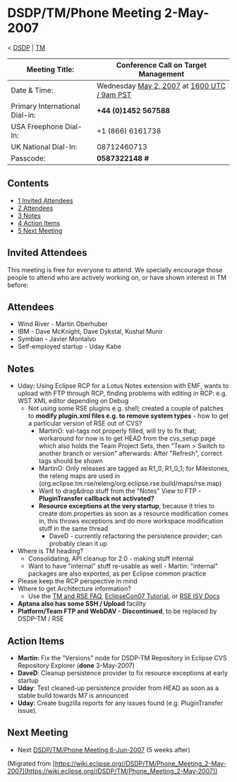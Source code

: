 

DSDP/TM/Phone Meeting 2-May-2007
================================

< [DSDP](./DSDP "DSDP")‎ | [TM](./DSDP/TM "DSDP/TM")

| Meeting Title: | **Conference Call on Target Management** |
| --- | --- |
| Date & Time: | Wednesday [May 2, 2007](./index.php?title=May_2,_2007&action=edit&redlink=1 "May 2, 2007 (page does not exist)") at [1600 UTC / 9am PST](http://www.timeanddate.com/worldclock/fixedtime.html?month=5&day=2&year=2007&hour=16&min=00&sec=0&p1=0) |
| Primary International Dial-in: | **+44 (0)1452 567588** |
| USA Freephone Dial-In: | +1 (866) 6161738 |
| UK National Dial-In: | 08712460713 |
| Passcode: | **0587322148 #** |

Contents
--------

*   [1 Invited Attendees](#Invited-Attendees)
*   [2 Attendees](#Attendees)
*   [3 Notes](#Notes)
*   [4 Action Items](#Action-Items)
*   [5 Next Meeting](#Next-Meeting)

Invited Attendees
-----------------

This meeting is free for everyone to attend. We specially encourage those people to attend who are actively working on, or have shown interest in TM before:

Attendees
---------

*   Wind River - Martin Oberhuber
*   IBM - Dave McKnight, Dave Dykstal, Kushal Munir
*   Symbian - Javier Montalvo
*   Self-employed startup - Uday Kabe

Notes
-----

*   Uday: Using Eclipse RCP for a Lotus Notes extension with EMF, wants to upload with FTP through RCP, finding problems with editing in RCP: e.g. WST XML editor depending on Debug
    *   Not using some RSE plugins e.g. shell; created a couple of patches to **modify plugin.xml files e.g. to remove system types** \- how to get a particular version of RSE out of CVS?
        *   MartinO: val-tags not properly filled, will try to fix that; workaround for now is to get HEAD from the cvs_setup page which also holds the Team Project Sets, then "Team > Switch to another branch or version" afterwards: After "Refresh", correct tags should be shown
        *   MartinO: Only releases are tagged as R1\_0, R1\_0_1; for Milestones, the releng maps are used in (org.eclipse.tm.rse/releng/org.eclipse.rse.build/maps/rse.map)
        *   Want to drag&drop stuff from the "Notes" View to FTP - **PluginTransfer callback not activated?**
        *   **Resource exceptions at the very startup**, because it tries to create dom.properties as soon as a resource modification comes in, this throws exceptions and do more workspace modification stuff in the same thread
            *   DaveD - currently refactoring the persistence provider; can probably clean it up
*   Where is TM heading?
    *   Consolidating, API cleanup for 2.0 - making stuff internal
    *   Want to have "internal" stuff re-usable as well - Martin: "internal" packages are also exported, as per Eclipse common practice
*   Please keep the RCP perspective in mind
*   Where to get Architecture information?
    *   Use the [TM and RSE FAQ](./TM_and_RSE_FAQ "TM and RSE FAQ"), [EclipseCon07 Tutorial](http://www.eclipsecon.org/2007/index.php?page=sub/&id=3651), or [RSE ISV Docs](http://dsdp.eclipse.org/help/latest/index.jsp?topic=/org.eclipse.rse.doc.isv/guide/rse_int.html)
*   **Aptana also has some SSH / Upload** facility
*   **Platform/Team FTP and WebDAV - Discontinued**, to be replaced by DSDP-TM / RSE

Action Items
------------

*   **Martin**: Fix the "Versions" node for DSDP-TM Repository in Eclipse CVS Repository Explorer (**done** 3-May-2007)
*   **DaveD**: Cleanup persistence provider to fix resource exceptions at early startup
*   **Uday**: Test cleaned-up persistence provider from HEAD as soon as a stable build towards M7 is announced
*   **Uday**: Create bugzilla reports for any issues found (e.g. PluginTransfer issue).

Next Meeting
------------

*   Next [DSDP/TM/Phone Meeting 6-Jun-2007](./DSDP/TM/Phone_Meeting_6-Jun-2007 "DSDP/TM/Phone Meeting 6-Jun-2007") (5 weeks after)


(Migrated from [https://wiki.eclipse.org//DSDP/TM/Phone_Meeting_2-May-2007](https://wiki.eclipse.org//DSDP/TM/Phone_Meeting_2-May-2007))